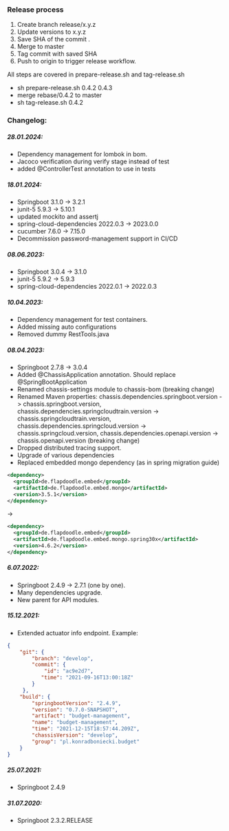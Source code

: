 ### Release process

1. Create branch release/x.y.z
2. Update versions to x.y.z
3. Save SHA of the commit .
4. Merge to master
5. Tag commit with saved SHA
6. Push to origin to trigger release workflow.

All steps are covered in prepare-release.sh and tag-release.sh

- sh prepare-release.sh 0.4.2 0.4.3
- merge rebase/0.4.2 to master
- sh tag-release.sh 0.4.2

### Changelog:

##### 28.01.2024:

- Dependency management for lombok in bom.
- Jacoco verification during verify stage instead of test
- added @ControllerTest annotation to use in tests

##### 18.01.2024:

- Springboot 3.1.0 -> 3.2.1
- junit-5 5.9.3 -> 5.10.1
- updated mockito and assertj
- spring-cloud-dependencies 2022.0.3 -> 2023.0.0
- cucumber 7.6.0 -> 7.15.0
- Decommission password-management support in CI/CD
##### 08.06.2023:
- Springboot 3.0.4 -> 3.1.0
- junit-5 5.9.2 -> 5.9.3
- spring-cloud-dependencies 2022.0.1 -> 2022.0.3
##### 10.04.2023:
- Dependency management for test containers.
- Added missing auto configurations
- Removed dummy RestTools.java
##### 08.04.2023:
- Springboot 2.7.8 -> 3.0.4
- Added @ChassisApplication annotation. Should replace @SpringBootApplication
- Renamed chassis-settings module to chassis-bom (breaking change)
- Renamed Maven properties: chassis.dependencies.springboot.version -> chassis.springboot.version, chassis.dependencies.springcloudtrain.version -> chassis.springcloudtrain.version, chassis.dependencies.springcloud.version -> chassis.springcloud.version, chassis.dependencies.openapi.version -> chassis.openapi.version (breaking change)
- Dropped distributed tracing support.
- Upgrade of various dependencies
- Replaced embedded mongo dependency (as in spring migration guide)
```xml
<dependency>
  <groupId>de.flapdoodle.embed</groupId>
  <artifactId>de.flapdoodle.embed.mongo</artifactId>
  <version>3.5.1</version>
</dependency>
 ```
->
```xml
<dependency>
  <groupId>de.flapdoodle.embed</groupId>
  <artifactId>de.flapdoodle.embed.mongo.spring30x</artifactId>
  <version>4.6.2</version>
</dependency>
 ```
##### 6.07.2022:
- Springboot 2.4.9 -> 2.7.1 (one by one).
- Many dependencies upgrade.
- New parent for API modules.

##### 15.12.2021:
 - Extended actuator info endpoint. Example:

```json
{
    "git": {
        "branch": "develop",
        "commit": {
            "id": "ac9e2d7",
           "time": "2021-09-16T13:00:18Z"
        }
     },
    "build": {
        "springbootVersion": "2.4.9",
        "version": "0.7.0-SNAPSHOT",
        "artifact": "budget-management",
        "name": "budget-management",
        "time": "2021-12-15T18:57:44.209Z",
        "chassisVersion": "develop",
        "group": "pl.konradboniecki.budget"
    }
}
```
##### 25.07.2021:
 - Springboot 2.4.9
##### 31.07.2020:
 - Springboot 2.3.2.RELEASE
